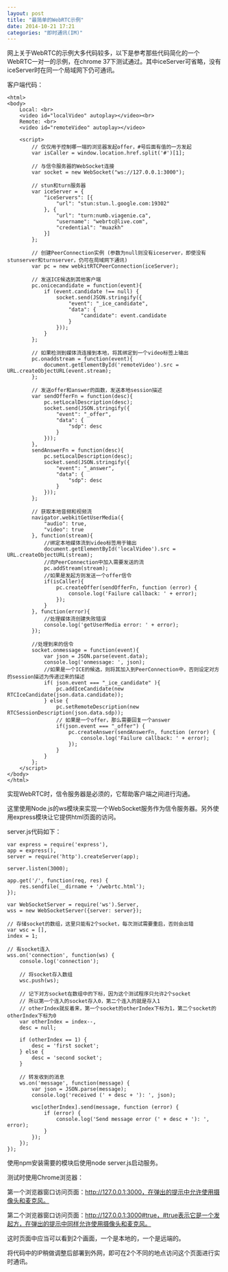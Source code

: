 ```yaml
---
layout: post
title: "最简单的WebRTC示例"
date: 2014-10-21 17:21
categories: "即时通讯(IM)"
---
```


网上关于WebRTC的示例大多代码较多，以下是参考那些代码简化的一个WebRTC一对一的示例，在chrome 37下测试通过。其中iceServer可省略，没有iceServer时在同一个局域网下仍可通讯。

客户端代码：

    <html>
    <body>
        Local: <br>
        <video id="localVideo" autoplay></video><br>
        Remote: <br>
        <video id="remoteVideo" autoplay></video>

        <script>
            // 仅仅用于控制哪一端的浏览器发起offer，#号后面有值的一方发起
            var isCaller = window.location.href.split('#')[1];

            // 与信令服务器的WebSocket连接
            var socket = new WebSocket("ws://127.0.0.1:3000");

            // stun和turn服务器
            var iceServer = {
                "iceServers": [{
                    "url": "stun:stun.l.google.com:19302"
                }, {
                    "url": "turn:numb.viagenie.ca",
                    "username": "webrtc@live.com",
                    "credential": "muazkh"
                }]
            };

            // 创建PeerConnection实例 (参数为null则没有iceserver，即使没有stunserver和turnserver，仍可在局域网下通讯)
            var pc = new webkitRTCPeerConnection(iceServer);

            // 发送ICE候选到其他客户端
            pc.onicecandidate = function(event){
                if (event.candidate !== null) {
                    socket.send(JSON.stringify({
                        "event": "_ice_candidate",
                        "data": {
                            "candidate": event.candidate
                        }
                    }));
                }
            };

            // 如果检测到媒体流连接到本地，将其绑定到一个video标签上输出
            pc.onaddstream = function(event){
                document.getElementById('remoteVideo').src = URL.createObjectURL(event.stream);
            };

            // 发送offer和answer的函数，发送本地session描述
            var sendOfferFn = function(desc){
                pc.setLocalDescription(desc);
                socket.send(JSON.stringify({ 
                    "event": "_offer",
                    "data": {
                        "sdp": desc
                    }
                }));
            },
            sendAnswerFn = function(desc){
                pc.setLocalDescription(desc);
                socket.send(JSON.stringify({ 
                    "event": "_answer",
                    "data": {
                        "sdp": desc
                    }
                }));
            };

            // 获取本地音频和视频流
            navigator.webkitGetUserMedia({
                "audio": true,
                "video": true
            }, function(stream){
                //绑定本地媒体流到video标签用于输出
                document.getElementById('localVideo').src = URL.createObjectURL(stream);
                //向PeerConnection中加入需要发送的流
                pc.addStream(stream);
                //如果是发起方则发送一个offer信令
                if(isCaller){
                    pc.createOffer(sendOfferFn, function (error) {
                        console.log('Failure callback: ' + error);
                    });
                }
            }, function(error){
                //处理媒体流创建失败错误
                console.log('getUserMedia error: ' + error);
            });

            //处理到来的信令
            socket.onmessage = function(event){
                var json = JSON.parse(event.data);
                console.log('onmessage: ', json);
                //如果是一个ICE的候选，则将其加入到PeerConnection中，否则设定对方的session描述为传递过来的描述
                if( json.event === "_ice_candidate" ){
                    pc.addIceCandidate(new RTCIceCandidate(json.data.candidate));
                } else {
                    pc.setRemoteDescription(new RTCSessionDescription(json.data.sdp));
                    // 如果是一个offer，那么需要回复一个answer
                    if(json.event === "_offer") {
                        pc.createAnswer(sendAnswerFn, function (error) {
                            console.log('Failure callback: ' + error);
                        });
                    }
                }
            };
        </script>
    </body>
    </html>

实现WebRTC时，信令服务器是必须的，它帮助客户端之间进行沟通。

这里使用Node.js的ws模块来实现一个WebSocket服务作为信令服务器。另外使用express模块让它提供html页面的访问。

server.js代码如下：

    var express = require('express'),
    app = express(),
    server = require('http').createServer(app);

    server.listen(3000);

    app.get('/', function(req, res) {
        res.sendfile(__dirname + '/webrtc.html');
    });

    var WebSocketServer = require('ws').Server,
    wss = new WebSocketServer({server: server});

    // 存储socket的数组，这里只能有2个socket，每次测试需要重启，否则会出错
    var wsc = [],
    index = 1;

    // 有socket连入
    wss.on('connection', function(ws) {
        console.log('connection');

        // 将socket存入数组
        wsc.push(ws);

        // 记下对方socket在数组中的下标，因为这个测试程序只允许2个socket
        // 所以第一个连入的socket存入0，第二个连入的就是存入1
        // otherIndex就反着来，第一个socket的otherIndex下标为1，第二个socket的otherIndex下标为0
        var otherIndex = index--,
        desc = null;

        if (otherIndex == 1) {
            desc = 'first socket';
        } else {
            desc = 'second socket';
        }

        // 转发收到的消息
        ws.on('message', function(message) {
            var json = JSON.parse(message);
            console.log('received (' + desc + '): ', json);

            wsc[otherIndex].send(message, function (error) {
                if (error) {
                    console.log('Send message error (' + desc + '): ', error);
                }
            });
        });
    });

使用npm安装需要的模块后使用node server.js启动服务。

测试时使用Chrome浏览器：

第一个浏览器窗口访问页面：http://127.0.0.1:3000，在弹出的提示中允许使用摄像头和麦克风。

第二个浏览器窗口访问页面：http://127.0.0.1:3000#true，#true表示它是一个发起方，在弹出的提示中同样允许使用摄像头和麦克风。

这时页面中应当可以看到2个画面，一个是本地的，一个是远端的。

将代码中的IP稍做调整后部署到外网，即可在2个不同的地点访问这个页面进行实时通讯。